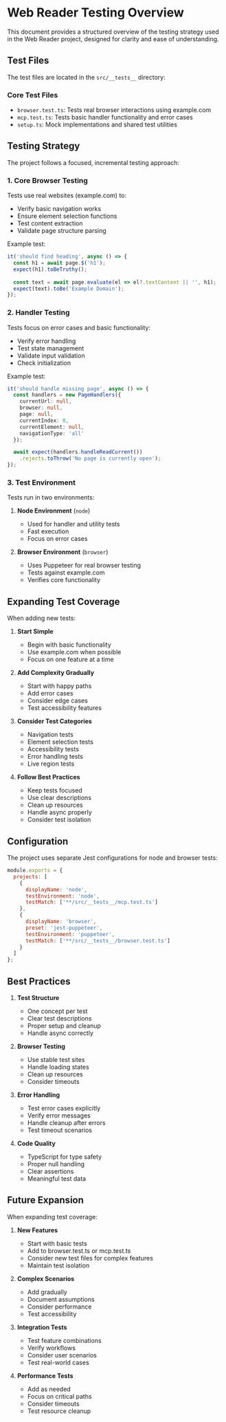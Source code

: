 # Web Reader Testing Overview

This document provides a structured overview of the testing strategy used in the Web Reader project, designed for clarity and ease of understanding.

## Test Files

The test files are located in the `src/__tests__` directory:

### Core Test Files
- `browser.test.ts`: Tests real browser interactions using example.com
- `mcp.test.ts`: Tests basic handler functionality and error cases
- `setup.ts`: Mock implementations and shared test utilities

## Testing Strategy

The project follows a focused, incremental testing approach:

### 1. Core Browser Testing
Tests use real websites (example.com) to:
- Verify basic navigation works
- Ensure element selection functions
- Test content extraction
- Validate page structure parsing

Example test:
```typescript
it('should find heading', async () => {
  const h1 = await page.$('h1');
  expect(h1).toBeTruthy();
  
  const text = await page.evaluate(el => el?.textContent || '', h1);
  expect(text).toBe('Example Domain');
});
```

### 2. Handler Testing
Tests focus on error cases and basic functionality:
- Verify error handling
- Test state management
- Validate input validation
- Check initialization

Example test:
```typescript
it('should handle missing page', async () => {
  const handlers = new PageHandlers({
    currentUrl: null,
    browser: null,
    page: null,
    currentIndex: 0,
    currentElement: null,
    navigationType: 'all'
  });

  await expect(handlers.handleReadCurrent())
    .rejects.toThrow('No page is currently open');
});
```

### 3. Test Environment
Tests run in two environments:

1. **Node Environment** (`node`)
   - Used for handler and utility tests
   - Fast execution
   - Focus on error cases

2. **Browser Environment** (`browser`)
   - Uses Puppeteer for real browser testing
   - Tests against example.com
   - Verifies core functionality

## Expanding Test Coverage

When adding new tests:

1. **Start Simple**
   - Begin with basic functionality
   - Use example.com when possible
   - Focus on one feature at a time

2. **Add Complexity Gradually**
   - Start with happy paths
   - Add error cases
   - Consider edge cases
   - Test accessibility features

3. **Consider Test Categories**
   - Navigation tests
   - Element selection tests
   - Accessibility tests
   - Error handling tests
   - Live region tests

4. **Follow Best Practices**
   - Keep tests focused
   - Use clear descriptions
   - Clean up resources
   - Handle async properly
   - Consider test isolation

## Configuration

The project uses separate Jest configurations for node and browser tests:

```javascript
module.exports = {
  projects: [
    {
      displayName: 'node',
      testEnvironment: 'node',
      testMatch: ['**/src/__tests__/mcp.test.ts']
    },
    {
      displayName: 'browser',
      preset: 'jest-puppeteer',
      testEnvironment: 'puppeteer',
      testMatch: ['**/src/__tests__/browser.test.ts']
    }
  ]
};
```

## Best Practices

1. **Test Structure**
   - One concept per test
   - Clear test descriptions
   - Proper setup and cleanup
   - Handle async correctly

2. **Browser Testing**
   - Use stable test sites
   - Handle loading states
   - Clean up resources
   - Consider timeouts

3. **Error Handling**
   - Test error cases explicitly
   - Verify error messages
   - Handle cleanup after errors
   - Test timeout scenarios

4. **Code Quality**
   - TypeScript for type safety
   - Proper null handling
   - Clear assertions
   - Meaningful test data

## Future Expansion

When expanding test coverage:

1. **New Features**
   - Start with basic tests
   - Add to browser.test.ts or mcp.test.ts
   - Consider new test files for complex features
   - Maintain test isolation

2. **Complex Scenarios**
   - Add gradually
   - Document assumptions
   - Consider performance
   - Test accessibility

3. **Integration Tests**
   - Test feature combinations
   - Verify workflows
   - Consider user scenarios
   - Test real-world cases

4. **Performance Tests**
   - Add as needed
   - Focus on critical paths
   - Consider timeouts
   - Test resource cleanup
